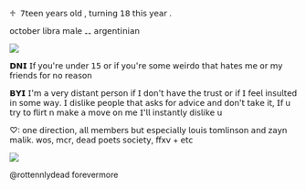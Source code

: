 ♱‎ ‎ 𝟩𝗍𝖾𝖾𝗇 𝗒𝖾𝖺𝗋𝗌 𝗈𝗅𝖽‎ ,‎ 𝗍𝗎𝗋𝗇𝗂𝗇𝗀 𝟣𝟪 𝗍𝗁𝗂𝗌 𝗒𝖾𝖺𝗋 .

𝗈𝖼𝗍𝗈𝖻𝖾𝗋 𝗅𝗂𝖻𝗋𝖺 𝗆𝖺𝗅𝖾 ⚋ 𝖺𝗋𝗀𝖾𝗇𝗍𝗂𝗇𝗂𝖺𝗇

<img src= "https://files.catbox.moe/ltmk2n.jpg" width="ancho" height="alto"/>

𝗗𝗡𝗜 𝖨𝖿 𝗒𝗈𝗎'𝗋𝖾 𝗎𝗇𝖽𝖾𝗋 𝟣𝟧 𝗈𝗋 𝗂𝖿 𝗒𝗈𝗎'𝗋𝖾 𝗌𝗈𝗆𝖾 𝗐𝖾𝗂𝗋𝖽𝗈 𝗍𝗁𝖺𝗍 𝗁𝖺𝗍𝖾𝗌 𝗆𝖾 𝗈𝗋 𝗆𝗒 𝖿𝗋𝗂𝖾𝗇𝖽𝗌 𝖿𝗈𝗋 𝗇𝗈 𝗋𝖾𝖺𝗌𝗈𝗇

𝗕𝗬𝗜 𝖨'𝗆 𝖺 𝗏𝖾𝗋𝗒 𝖽𝗂𝗌𝗍𝖺𝗇𝗍 𝗉𝖾𝗋𝗌𝗈𝗇 𝗂𝖿 𝖨 𝖽𝗈𝗇'𝗍 𝗁𝖺𝗏𝖾 𝗍𝗁𝖾 𝗍𝗋𝗎𝗌𝗍 𝗈𝗋 𝗂𝖿 𝖨 𝖿𝖾𝖾𝗅 𝗂𝗇𝗌𝗎𝗅𝗍𝖾𝖽 𝗂𝗇 𝗌𝗈𝗆𝖾 𝗐𝖺𝗒. 𝖨 𝖽𝗂𝗌𝗅𝗂𝗄𝖾 𝗉𝖾𝗈𝗉𝗅𝖾 𝗍𝗁𝖺𝗍 𝖺𝗌𝗄𝗌 𝖿𝗈𝗋 𝖺𝖽𝗏𝗂𝖼𝖾 𝖺𝗇𝖽 𝖽𝗈𝗇'𝗍 𝗍𝖺𝗄𝖾 𝗂𝗍, 𝖨𝖿 𝗎 𝗍𝗋𝗒 𝗍𝗈 𝖿𝗅𝗂𝗋𝗍 𝗇 𝗆𝖺𝗄𝖾 𝖺 𝗆𝗈𝗏𝖾 𝗈𝗇 𝗆𝖾 𝖨'𝗅𝗅 𝗂𝗇𝗌𝗍𝖺𝗇𝗍𝗅𝗒 𝖽𝗂𝗌𝗅𝗂𝗄𝖾 𝗎

♡: 𝗈𝗇𝖾 𝖽𝗂𝗋𝖾𝖼𝗍𝗂𝗈𝗇, 𝖺𝗅𝗅 𝗆𝖾𝗆𝖻𝖾𝗋𝗌 𝖻𝗎𝗍 𝖾𝗌𝗉𝖾𝖼𝗂𝖺𝗅𝗅𝗒 𝗅𝗈𝗎𝗂𝗌 𝗍𝗈𝗆𝗅𝗂𝗇𝗌𝗈𝗇 𝖺𝗇𝖽 𝗓𝖺𝗒𝗇 𝗆𝖺𝗅𝗂𝗄. 𝗐𝗈𝗌, 𝗆𝖼𝗋, 𝖽𝖾𝖺𝖽 𝗉𝗈𝖾𝗍𝗌 𝗌𝗈𝖼𝗂𝖾𝗍𝗒, 𝖿𝖿𝗑𝗏 + 𝖾𝗍𝖼

<img src= "https://files.catbox.moe/63dhwz.jpg" width="ancho" height="alto"/>

@rottennlydead forevermore
